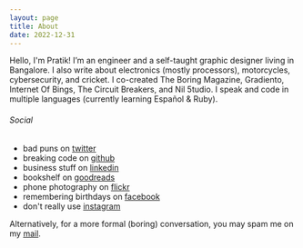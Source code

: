 ```yaml
---
layout: page
title: About
date: 2022-12-31
---
```


Hello, I'm Pratik! I’m an engineer and a self-taught graphic designer living in Bangalore. I also write about electronics (mostly processors), motorcycles, cybersecurity, and cricket. I co-created The Boring Magazine, Gradiento, Internet Of Bings, The Circuit Breakers, and Nil 5tudio. I speak and code in multiple languages (currently learning Español & Ruby).

###### Social

+ bad puns on <a href="https://twitter.com/nilnge" target="_blank" class="link">twitter</a>
+ breaking code on <a href="https://github.com/pratiknilange" target="_blank" class="link">github</a>
+ business stuff on <a href="https://linkedin.com/in/npt" target="_blank" class="link">linkedin</a>
+ bookshelf on <a href="https://www.goodreads.com/review/list/120733875?shelf=read" target="_blank" class="link">goodreads</a>
+ phone photography on <a href="https://www.flickr.com/photos/186635911@N03/" target="_blank" class="link">flickr</a>
+ remembering birthdays on <a href="https://facebook.com/pratnil" target="_blank" class="link">facebook</a>
+ don't really use <a href="https://instagram.com/pratiknilange" target="_blank" class="link">instagram</a>

<p>Alternatively, for a more formal (boring) conversation, you may spam me on my <a href="mailto:contact@pratiknilange.in" class="link">mail</a>.</p>